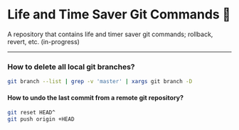 # Life and Time Saver Git Commands 🚀
A repository that contains life and timer saver git commands; rollback, revert, etc. (in-progress)

<hr/>

### How to delete all local git branches?
```bash
git branch --list | grep -v 'master' | xargs git branch -D
```

#### How to undo the last commit from a remote git repository?
```bash
git reset HEAD^
git push origin +HEAD
```
